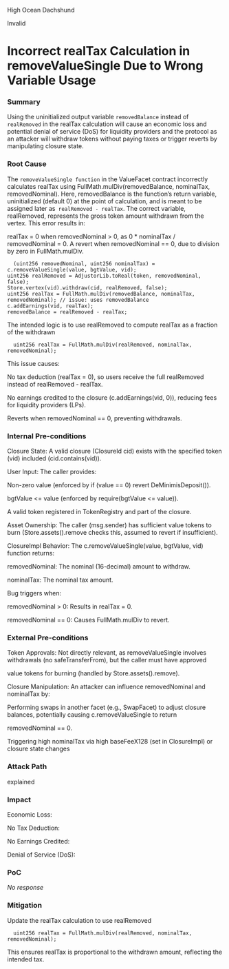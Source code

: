 High Ocean Dachshund

Invalid

# Incorrect realTax Calculation in removeValueSingle Due to Wrong Variable Usage

### Summary

Using the uninitialized output variable `removedBalance` instead of `realRemoved` in the realTax calculation will cause an economic loss and potential denial of service (DoS) for liquidity providers and the protocol as an attacker will withdraw tokens without paying taxes or trigger reverts by manipulating closure state.

### Root Cause

The `removeValueSingle function` in the ValueFacet contract incorrectly calculates realTax using FullMath.mulDiv(removedBalance, nominalTax, removedNominal). Here, removedBalance is the function’s return variable, uninitialized (default 0) at the point of calculation, and is meant to be assigned later as` realRemoved - realTax`. The correct variable, realRemoved, represents the gross token amount withdrawn from the vertex. This error results in:

realTax = 0 when removedNominal > 0, as 0 * nominalTax / removedNominal = 0.
A revert when removedNominal == 0, due to division by zero in FullMath.mulDiv.


```
  (uint256 removedNominal, uint256 nominalTax) = c.removeValueSingle(value, bgtValue, vid);
uint256 realRemoved = AdjustorLib.toReal(token, removedNominal, false);
Store.vertex(vid).withdraw(cid, realRemoved, false);
uint256 realTax = FullMath.mulDiv(removedBalance, nominalTax, removedNominal); // issue: uses removedBalance
c.addEarnings(vid, realTax);
removedBalance = realRemoved - realTax;
```


The intended logic is to use realRemoved to compute realTax as a fraction of the withdrawn


```
  uint256 realTax = FullMath.mulDiv(realRemoved, nominalTax, removedNominal);
```

This issue causes:

No tax deduction (realTax = 0), so users receive the full realRemoved instead of realRemoved - realTax.

No earnings credited to the closure (c.addEarnings(vid, 0)), reducing fees for liquidity providers (LPs).

Reverts when removedNominal == 0, preventing withdrawals.

### Internal Pre-conditions

Closure State: A valid closure (ClosureId cid) exists with the specified token (vid) included (cid.contains(vid)).

User Input: The caller provides:

Non-zero value (enforced by if (value == 0) revert DeMinimisDeposit()).

bgtValue <= value (enforced by require(bgtValue <= value)).

A valid token registered in TokenRegistry and part of the closure.

Asset Ownership: The caller (msg.sender) has sufficient value tokens to burn (Store.assets().remove checks this, assumed to revert if insufficient).

ClosureImpl Behavior: The c.removeValueSingle(value, bgtValue, vid) function returns:

removedNominal: The nominal (16-decimal) amount to withdraw.

nominalTax: The nominal tax amount.

Bug triggers when:

removedNominal > 0: Results in realTax = 0.

removedNominal == 0: Causes FullMath.mulDiv to revert.

### External Pre-conditions

Token Approvals: Not directly relevant, as removeValueSingle involves withdrawals (no safeTransferFrom), but the caller must have approved 

value tokens for burning (handled by Store.assets().remove).

Closure Manipulation: An attacker can influence removedNominal and nominalTax by:

Performing swaps in another facet (e.g., SwapFacet) to adjust closure balances, potentially causing c.removeValueSingle to return 

removedNominal == 0.

Triggering high nominalTax via high baseFeeX128 (set in ClosureImpl) or closure state changes

### Attack Path

explained 

### Impact


Economic Loss:

No Tax Deduction: 

No Earnings Credited: 

Denial of Service (DoS):


### PoC

_No response_

### Mitigation

Update the realTax calculation to use realRemoved

```
  uint256 realTax = FullMath.mulDiv(realRemoved, nominalTax, removedNominal);
```

This ensures realTax is proportional to the withdrawn amount, reflecting the intended tax.